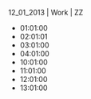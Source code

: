 12_01_2013 | Work | ZZ 
* 01:01:00
* 02:01:01
* 03:01:00
* 04:01:00
* 10:01:00
* 11:01:00
* 12:01:00
* 13:01:00

